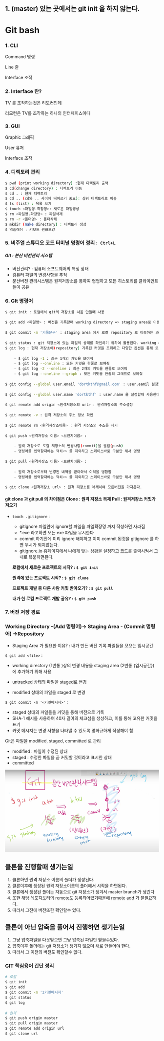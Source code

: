## 1. (master) 있는 곳에서는 git init 을 하지 않는다.



# Git bash

### 1. CLI

Command  명령

Line  줄

Interface 조작

### 2. Interface 란?

TV 를 조작하는것은 리모컨인데

리모컨은 TV를 조작하는 하나의 인터페이스이다

### 3. GUI

Graphic 그래픽

User 유저

Interface 조작

### 4. 디렉토리 관리

```bash
$ pwd (print working directory) :현재 디렉토리 출력
$ cd(change directory) : 디렉토리 이동
$ cd . : 현재 디렉토리
$ cd .. (cd와 .. 사이에 띄어쓰기 중요): 상위 디렉토리로 이동
$ ls (list) : 목록 보기
$ touch <파일명.확장명>: 새로운 파일생성
$ rm <파일명.확장명> : 파일삭제
$ rm -r <폴더명> : 폴더삭제
$ mkdir (make directory) : 디렉토리 생성
$ 역슬래쉬 : 키보드 원화모양
```

###  5. 비주얼 스튜디오 코드 터미널 명령어 정리 :` Ctrl+L`

##### GIt : 분산 버전관리 시스템

- 버전관리? : 컴퓨터 소프트웨어의 특정 상태
- 컴퓨터 파일의 변경사항을 추적
- 분산버전 관리시스템은 원격저장소를 통하여 협업하고 모든 히스토리를 클라이언트들이 공유

### 6. GIt 명령어

```bash
$ git init : 로컬에서 git의 저장소를 처음 만들때 사용

$ git add <파일명> : 버전을 기록할때 working directory => staging area로 이동시킨다.

$ git commit -m '기록문구' : staging area 에서 로컬 repository 로 이동하는 과정으로 최종 버전으로 기록할때 쓰인다.

$ git status : git 저장소에 있는 파일의 상태를 확인하기 위하여 활용된다. working directory 와 staging area 를 확인				  한다.
$ git log : 현재 저장소에(repository) 기록된 커밋을 조회하고 다양한 옵션을 통해 로그를 조회할 수 있다.
	
	- $ git log -1 : 최근 1개의 커밋을 보여줘
	- $ git log --oneline : 모든 커밋을 한줄로 보여줘
	- $ git log -2 --oneline : 최근 2개의 커밋을 한줄로 보여줘
	- $ git log --oneline --graph : 모든 커밋을 한줄의 그래프로 보여줘
	
$ git config --global user.email 'dortkthf@gmail.com' : user.eamil 설정할때 사용한다.

$ git config --global user.name 'dortkthf' : user.name 을 설정할때 사용한다.

$ git remote add origin <원격저장소의 url> : 원격저장소의 주소설정

$ git remote -v : 원격 저장소의 주소 정보 확인

$ git remote rm <원격저장소이름> : 원격 저장소의 주소를 제거

$ git push <원격저장소 이름> <브랜치이름> :

	- 원격 저장소로 로컬 저장소의 변경사항(commit)을 올림(push)
	- 명령어를 입력할때에는 꺽쇠<> 를 제외하고 스페이스바로 구분만 해서 명령
	
$ git pull <원격저장소 이름> <브랜치이름> :

	- 원격 저장소로부터 변경된 내역을 받아와서 이력을 병합함
	- 명령어를 입력할때에는 꺽쇠<> 를 제외하고 스페이스바로 구분만 해서 명령

$ git clone <원격저장소 url> : 원격 저장소를 복제하여 모든버전을 가져온다.
```



#### git clone 과 git pull 의 차이점은 Clone : 원격 저장소 복제 Pull : 원격저장소 커밋가져오기

- `touch .gitignore` : 

  - gitignore 파일안에 ignore할 파일을 파일확장명 까지 작성하면 사라짐
  - *.exe 라고하면 모든 exe 파일을 무시한다
  - commit 하기전에 미리 ignore 해야하고 이미 commit 된것을 gitignore 를 하면 무시가 되지않는다.

  * gitignore.io 홈페이지에서 나에게 맞는 상황을 설정하고 코드를 출력시켜서 그내로 복붙하면된다.

  

  **로컬에서 새로운 프로젝트의 시작? : `$ git init`**

  **원격에 있는 프로젝트 시작? : `$ git clone`**

  **프로젝트 개발 중 다른 사람 커밋 받아오기? : `$ git pull`**

  **내가 한 로컬 프로젝트 개발 공유? : `$ git push`**

  

### 7. 버전 저장 경로

### Working Directory -(Add 명령어)-> Staging Area - (Commit 명령어) ->Repository

- Staging Area 가 필요한 이유? : 내가 만든 버전 기록 파일들을 모으는 임시공간

`$ git add <file>`  :

- working directory (1번통 )상의 변경 내용을 staging area (2번통 {임시공간}) 에 추가하기 위해 사용

- untracked 상태의 파일을 staged로 변경
- modified 상태의 파일을 staged 로 변경

`$ git commit -m '<커밋메시지>'` :

- staged 상태의 파일들을 커밋을 통해 버전으로 기록
- SHA-1 해시를 사용하여 40자 길이의 체크섬을 생성하고, 이를 통해 고유한 커밋을 표기
- 커밋 메시지는 변경 사항을 나타낼 수 있도록 명화규하게 작성해야 함

Git은 파일을 modified, staged, committed 로 관리

- modified : 파일이 수정된 상태
- staged : 수정한 파일을 곧 커밋할 것이라고 표시한 상태
- committed

![image-20220705175430228](Git_summary.assets/image-20220705175430228.png)

## 클론을 진행할때 생기는일

1. 클론하면 원격 저장소 이름의 폴더가 생성된다.
2. 클론이후에 생성된 원격 저장소이름의 폴더에서 시작을 하면된다.
3. 클론에서 생성된 폴더는 자동으로 git 저장소가 생겨서 master branch가 생긴다
4. 또한 해당 레포지토리의 remote도 등록되어있기때문에 remote add 가 불필요하다.
5. 따라서 그전에 버전또한 확인할수 있다.

## 클론이 아닌 압축을 풀어서 진행하면 생기는일

1. 그냥 압축파일을 다운받으면 그냥 압축된 파일만 받을수있다.
2. 압축이후 폴더에는 git 저장소가 생기지 않으며 새로 만들어야 한다.
3. 따라서 그 이전의 버전도 확인할수 없다.

### GIT 핵심용어 간단 정리

```bash
# 로컬
$ git init
$ git add
$ git commit -m 'z커밋메시지'
$ git status
$ git log

# 원격
$ git push origin master
$ git pull origin master
$ git remote add origin url
$ git clone url
```

